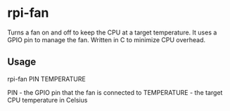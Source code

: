 # rpi-fan

Turns a fan on and off to keep the CPU at a target temperature. It uses a GPIO pin to manage the fan. Written in C to minimize CPU overhead.

## Usage
rpi-fan PIN TEMPERATURE

PIN - the GPIO pin that the fan is connected to
TEMPERATURE - the target CPU temperature in Celsius
